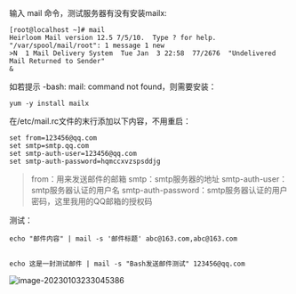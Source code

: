 输入 mail 命令，测试服务器有没有安装mailx:

```shell
[root@localhost ~]# mail
Heirloom Mail version 12.5 7/5/10.  Type ? for help.
"/var/spool/mail/root": 1 message 1 new
>N  1 Mail Delivery System  Tue Jan  3 22:58  77/2676  "Undelivered Mail Returned to Sender"
& 
```

如若提示 -bash: mail: command not found，则需要安装：

```
yum -y install mailx
```



在/etc/mail.rc文件的末行添加以下内容，不用重启：

```
set from=123456@qq.com
set smtp=smtp.qq.com  
set smtp-auth-user=123456@qq.com
set smtp-auth-password=hqmccxvzspsddjg
```

> from：用来发送邮件的邮箱
> smtp：smtp服务器的地址
> smtp-auth-user：smtp服务器认证的用户名
> smtp-auth-password：smtp服务器认证的用户密码，这里我用的QQ邮箱的授权码

测试：

```shell
echo "邮件内容" | mail -s '邮件标题' abc@163.com,abc@163.com
 
 
echo 这是一封测试邮件 | mail -s "Bash发送邮件测试" 123456@qq.com
```

![image-20230103233045386](https://raw.githubusercontent.com/wulilinghan/PicBed/main/img/202301032330417.png)